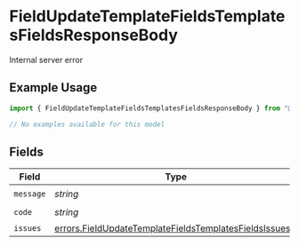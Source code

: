 # FieldUpdateTemplateFieldsTemplatesFieldsResponseBody

Internal server error

## Example Usage

```typescript
import { FieldUpdateTemplateFieldsTemplatesFieldsResponseBody } from "@documenso/sdk-typescript/models/errors";

// No examples available for this model
```

## Fields

| Field                                                                                                                            | Type                                                                                                                             | Required                                                                                                                         | Description                                                                                                                      |
| -------------------------------------------------------------------------------------------------------------------------------- | -------------------------------------------------------------------------------------------------------------------------------- | -------------------------------------------------------------------------------------------------------------------------------- | -------------------------------------------------------------------------------------------------------------------------------- |
| `message`                                                                                                                        | *string*                                                                                                                         | :heavy_check_mark:                                                                                                               | N/A                                                                                                                              |
| `code`                                                                                                                           | *string*                                                                                                                         | :heavy_check_mark:                                                                                                               | N/A                                                                                                                              |
| `issues`                                                                                                                         | [errors.FieldUpdateTemplateFieldsTemplatesFieldsIssues](../../models/errors/fieldupdatetemplatefieldstemplatesfieldsissues.md)[] | :heavy_minus_sign:                                                                                                               | N/A                                                                                                                              |